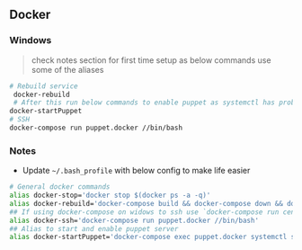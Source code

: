 ## Docker
### Windows
> check notes section for first time setup as below commands use some of the aliases

```bash
# Rebuild service
 docker-rebuild
 # After this run below commands to enable puppet as systemctl has problems to be run inside container
docker-startPuppet
# SSH
docker-compose run puppet.docker //bin/bash

```

### Notes
* Update `~/.bash_profile` with below config to make life easier
```bash
# General docker commands
alias docker-stop='docker stop $(docker ps -a -q)'
alias docker-rebuild='docker-compose build && docker-compose down && docker-compose up -d'
## If using docker-compose on widows to ssh use `docker-compose run centos7 //bin/bash` as explained in here https://stackoverflow.com/a/21907301/3904245
alias docker-ssh='docker-compose run puppet.docker //bin/bash'
## Alias to start and enable puppet server
alias docker-startPuppet='docker-compose exec puppet.docker systemctl start puppetserver && docker-compose exec puppet.docker systemctl enable puppetserver'
```
